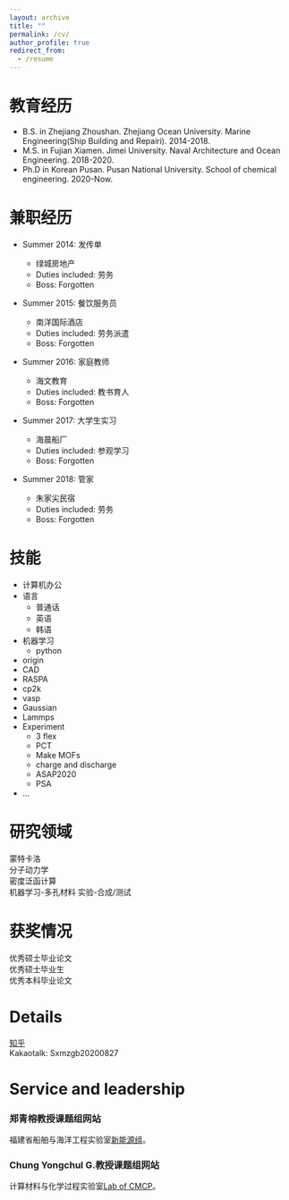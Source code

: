 ```yaml
---
layout: archive
title: ""
permalink: /cv/
author_profile: true
redirect_from:
  - /resume
---     
```


教育经历
======
* B.S. in Zhejiang Zhoushan. Zhejiang Ocean University. Marine Engineering(Ship Building and Repairi). 2014-2018.
* M.S. in Fujian Xiamen. Jimei University. Naval Architecture and Ocean Engineering. 2018-2020.
* Ph.D in Korean Pusan. Pusan National University. School of chemical engineering. 2020-Now.

兼职经历
======
* Summer 2014: 发传单
  * 绿城房地产
  * Duties included: 劳务
  * Boss: Forgotten

* Summer 2015: 餐饮服务员
  * 南洋国际酒店
  * Duties included: 劳务派遣
  * Boss: Forgotten
  
* Summer 2016: 家庭教师
  * 海文教育
  * Duties included: 教书育人
  * Boss: Forgotten
 
* Summer 2017: 大学生实习
  * 海晨船厂
  * Duties included: 参观学习
  * Boss: Forgotten
  
* Summer 2018: 管家
  * 朱家尖民宿
  * Duties included: 劳务
  * Boss: Forgotten
  
技能
======
* 计算机办公
* 语言
  * 普通话
  * 英语
  * 韩语
* 机器学习
  * python                                
* origin
* CAD                 
* RASPA           
* cp2k                
* vasp                      
* Gaussian                                   
* Lammps                       
* Experiment               
  * 3 flex                                  
  * PCT                         
  * Make MOFs
  * charge and discharge              
  * ASAP2020           
  * PSA             
* ...
         
研究领域     
======
 蒙特卡洛                  
 分子动力学                        
 密度泛函计算              
 机器学习-多孔材料
 实验-合成/测试                                                  
 
 获奖情况     
======
  优秀硕士毕业论文                       
  优秀硕士毕业生                      
  优秀本科毕业论文                               
  
Details
======       
[知乎](https://www.zhihu.com/people/mo-ran-hui-shou-16-68-98 "CV")                         
Kakaotalk: Sxmzgb20200827                                    
  
Service and leadership
======

### 郑青榕教授课题组网站             
                      
福建省船舶与海洋工程实验室[新能源组](http://mei.jmu.edu.cn/info/1070/1126.htm "")。        

### Chung Yongchul G.教授课题组网站           
                             
计算材料与化学过程实验室[Lab of CMCP](https://cmcp-group.github.io/ "")。
